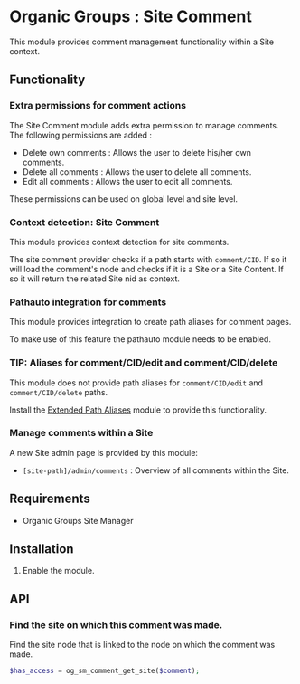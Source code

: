 # Organic Groups : Site Comment
This module provides comment management functionality within a Site context.


## Functionality

### Extra permissions for comment actions
The Site Comment module adds extra permission to manage comments. The following
permissions are added :
* Delete own comments : Allows the user to delete his/her own comments.
* Delete all comments : Allows the user to delete all comments.
* Edit all comments : Allows the user to edit all comments.

These permissions can be used on global level and site level.


### Context detection: Site Comment
This module provides context detection for site comments.

The site comment provider checks if a path starts with `comment/CID`. If so it
will load the comment's node and checks if it is a Site or a Site Content. If so
it will return the related Site nid as context.

### Pathauto integration for comments
This module provides integration to create path aliases for comment pages.

To make use of this feature the pathauto module needs to be enabled.

### TIP: Aliases for comment/CID/edit and comment/CID/delete
This module does not provide path aliases for `comment/CID/edit` and
`comment/CID/delete` paths.

Install the [Extended Path Aliases][link-path_alias_xt] module to provide this
functionality.


### Manage comments within a Site
A new Site admin page is provided by this module:
* `[site-path]/admin/comments` : Overview of all comments within the Site.

## Requirements
* Organic Groups Site Manager

## Installation
1. Enable the module.



## API

### Find the site on which this comment was made.
Find the site node that is linked to the node on which the comment was made.

```php
$has_access = og_sm_comment_get_site($comment);
```


[link-path_alias_xt]: https://www.drupal.org/project/path_alias_xt
